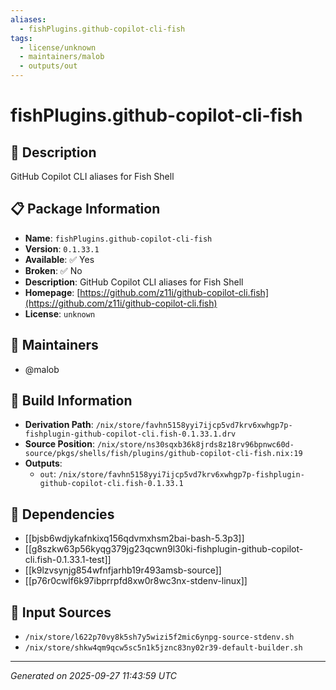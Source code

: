 ```yaml
---
aliases:
  - fishPlugins.github-copilot-cli-fish
tags:
  - license/unknown
  - maintainers/malob
  - outputs/out
---
```


# fishPlugins.github-copilot-cli-fish

## 📝 Description

GitHub Copilot CLI aliases for Fish Shell

## 📋 Package Information

- **Name**: `fishPlugins.github-copilot-cli-fish`
- **Version**: `0.1.33.1`
- **Available**: ✅ Yes
- **Broken**: ✅ No
- **Description**: GitHub Copilot CLI aliases for Fish Shell
- **Homepage**: [https://github.com/z11i/github-copilot-cli.fish](https://github.com/z11i/github-copilot-cli.fish)
- **License**: `unknown`
## 👥 Maintainers

- @malob


## 🔧 Build Information

- **Derivation Path**: `/nix/store/favhn5158yyi7ijcp5vd7krv6xwhgp7p-fishplugin-github-copilot-cli.fish-0.1.33.1.drv`
- **Source Position**: `/nix/store/ns30sqxb36k8jrds8z18rv96bpnwc60d-source/pkgs/shells/fish/plugins/github-copilot-cli-fish.nix:19`
- **Outputs**:
  - `out`:  `/nix/store/favhn5158yyi7ijcp5vd7krv6xwhgp7p-fishplugin-github-copilot-cli.fish-0.1.33.1`

## 🔗 Dependencies

- [[bjsb6wdjykafnkixq156qdvmxhsm2bai-bash-5.3p3]]
- [[g8szkw63p56kyqg379jg23qcwn9l30ki-fishplugin-github-copilot-cli.fish-0.1.33.1-test]]
- [[k9lzvsynjg854wfnfjarhb19r493amsb-source]]
- [[p76r0cwlf6k97ibprrpfd8xw0r8wc3nx-stdenv-linux]]

## 📁 Input Sources

- `/nix/store/l622p70vy8k5sh7y5wizi5f2mic6ynpg-source-stdenv.sh`
- `/nix/store/shkw4qm9qcw5sc5n1k5jznc83ny02r39-default-builder.sh`

---
*Generated on 2025-09-27 11:43:59 UTC*
